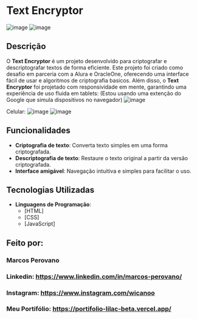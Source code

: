 # Text Encryptor

![image](https://github.com/user-attachments/assets/9ec0e61a-e7e6-4434-88b7-2fb2b7855614)
![image](https://github.com/user-attachments/assets/511a3a38-c63e-4fce-b489-e054b6090644)


## Descrição

O **Text Encryptor** é um projeto desenvolvido para criptografar e descriptografar textos de forma eficiente. Este projeto foi criado como desafio em parceria com a Alura e OracleOne, oferecendo uma interface fácil de usar e algoritmos de criptografia basicos.
Além disso, o **Text Encryptor** foi projetado com responsividade em mente, garantindo uma experiência de uso fluida em tablets: (Estou usando uma extenção do Google que simula dispositivos no navegador)
![image](https://github.com/user-attachments/assets/9ca46146-3b1d-4f0d-a1c7-3a653dfe6358)

Celular:
![image](https://github.com/user-attachments/assets/0a8f1976-bd1f-42b2-a75b-f7c00177de72)  ![image](https://github.com/user-attachments/assets/a898d02f-4b63-4f6b-a443-f70c6d1dd8a1)



## Funcionalidades

- **Criptografia de texto**: Converta texto simples em uma forma criptografada.
- **Descriptografia de texto**: Restaure o texto original a partir da versão criptografada.
- **Interface amigável**: Navegação intuitiva e simples para facilitar o uso.

## Tecnologias Utilizadas

- **Linguagens de Programação**:
  - [HTML]
  - [CSS]
  - [JavaScript]

## Feito por:

### Marcos Perovano

### Linkedin: https://www.linkedin.com/in/marcos-perovano/
### Instagram: https://www.instagram.com/wicanoo
### Meu Portifólio: https://portifolio-lilac-beta.vercel.app/
